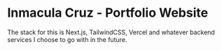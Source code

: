 # Inmacula Cruz - Portfolio Website

The stack for this is Next.js, TailwindCSS, Vercel and whatever backend services I choose to go with in the future.
